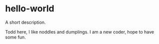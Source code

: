 # hello-world
A short description.

Todd here, I like noddles and dumplings.
I am a new coder, hope to have some fun.
